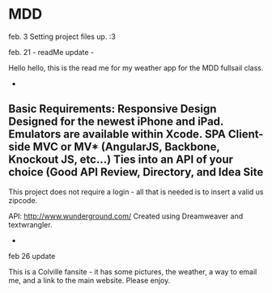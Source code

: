 MDD
===
feb. 3
Setting project files up. :3

feb. 21 - readMe update - 

Hello hello, this is the read me for my weather app for the MDD fullsail class.

-
Basic Requirements:
Responsive Design
Designed for the newest iPhone and iPad. Emulators are available within Xcode.
SPA
Client-side MVC or MV* (AngularJS, Backbone, Knockout JS, etc...)
Ties into an API of your choice (Good API Review, Directory,  and Idea Site
-

This project does not require a login - all that is needed is to insert a valid us zipcode. 

API: http://www.wunderground.com/
Created using Dreamweaver and textwrangler.

- 
feb 26 update

This is a Colville fansite - it has some pictures, the weather, a way to email me, and a link to the main website. Please enjoy. 
